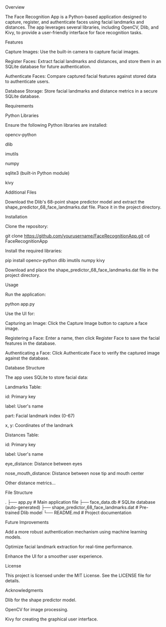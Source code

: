 Overview

The Face Recognition App is a Python-based application designed to capture, register, and authenticate faces using facial landmarks and distances. The app leverages several libraries, including OpenCV, Dlib, and Kivy, to provide a user-friendly interface for face recognition tasks.

Features

Capture Images: Use the built-in camera to capture facial images.

Register Faces: Extract facial landmarks and distances, and store them in an SQLite database for future authentication.

Authenticate Faces: Compare captured facial features against stored data to authenticate users.

Database Storage: Store facial landmarks and distance metrics in a secure SQLite database.

Requirements

Python Libraries

Ensure the following Python libraries are installed:

opencv-python

dlib

imutils

numpy

sqlite3 (built-in Python module)

kivy

Additional Files

Download the Dlib's 68-point shape predictor model and extract the shape_predictor_68_face_landmarks.dat file. Place it in the project directory.

Installation

Clone the repository:

git clone https://github.com/yourusername/FaceRecognitionApp.git
cd FaceRecognitionApp

Install the required libraries:

pip install opencv-python dlib imutils numpy kivy

Download and place the shape_predictor_68_face_landmarks.dat file in the project directory.

Usage

Run the application:

python app.py

Use the UI for:

Capturing an Image: Click the Capture Image button to capture a face image.

Registering a Face: Enter a name, then click Register Face to save the facial features in the database.

Authenticating a Face: Click Authenticate Face to verify the captured image against the database.

Database Structure

The app uses SQLite to store facial data:

Landmarks Table:

id: Primary key

label: User's name

part: Facial landmark index (0-67)

x, y: Coordinates of the landmark

Distances Table:

id: Primary key

label: User's name

eye_distance: Distance between eyes

nose_mouth_distance: Distance between nose tip and mouth center

Other distance metrics...

File Structure

.
├── app.py                      # Main application file
├── face_data.db                # SQLite database (auto-generated)
├── shape_predictor_68_face_landmarks.dat # Pre-trained Dlib model
└── README.md                   # Project documentation

Future Improvements

Add a more robust authentication mechanism using machine learning models.

Optimize facial landmark extraction for real-time performance.

Enhance the UI for a smoother user experience.

License

This project is licensed under the MIT License. See the LICENSE file for details.

Acknowledgments

Dlib for the shape predictor model.

OpenCV for image processing.

Kivy for creating the graphical user interface.
